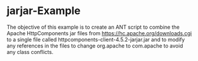 # jarjar-Example
The objective of this example is to create an ANT script to combine the Apache HttpComponents jar files from https://hc.apache.org/downloads.cgi to a single file called httpcomponents-client-4.5.2-jarjar.jar and to modify any references in the files to change org.apache to com.apache to avoid any class conflicts.
